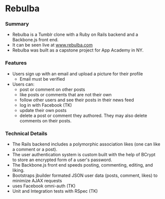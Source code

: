 # Rebulba
### Summary

* Rebulba is a Tumblr clone with a Ruby on Rails backend and a Backbone.js front end.
*	It can be seen live at www.rebulba.com
* Rebulba was built as a capstone project for App Academy in NY.

### Features
* Users sign up with an email and upload a picture for their profile
	- Email must be verified
* Users can:
	- post or comment on other posts
	- like posts or comments that are not their own
	- follow other users and see their posts in their news feed
	- log in with Facebook (TK)
	- update  their own posts
	- delete a post or comment they authored. They may also delete comments on their posts.
	
### Technical Details
* The Rails backend includes a polymorphic association likes (one can like a comment or a post).
* The user authentication system is custom built with the help of BCrypt to store an encrypted form of a user's password.
* The Backbone.js front end speeds posting, commenting, editing, and liking.
* Bootstraps jbuilder formated JSON user data (posts, comment, likes) to minimize AJAX requests
* uses Facebook omni-auth (TK)
* Unit and Integration tests with RSpec (TK)


